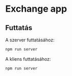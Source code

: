# Exchange app

## Futtatás

A szerver futtatásához:

```bash
npm run server
```

A kliens futtatásához:

```bash
npm run server
```
